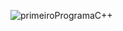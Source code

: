 ![primeiroProgramaC++](https://user-images.githubusercontent.com/101153757/223180177-52de9ac2-0adf-4246-8097-35a4a70fb169.PNG)
